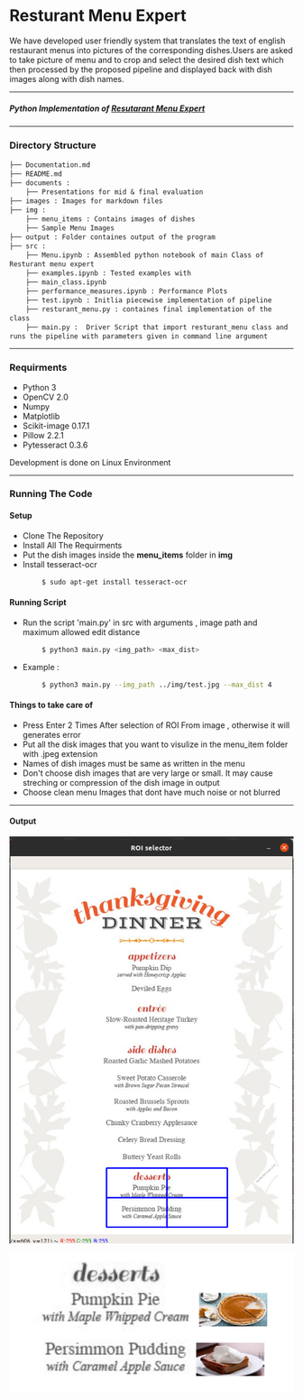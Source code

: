# Resturant Menu Expert

We have developed user friendly system that translates the text of english restaurant menus into pictures of the corresponding dishes.Users are asked to take picture of menu and to crop and select the desired dish text which then processed by the proposed pipeline and displayed back with dish images along with dish names.
___
##### Python Implementation of [Resutarant Menu Expert](https://web.stanford.edu/class/ee368/Project_Autumn_1516/Reports/Wang_Chen_Lang.pdf)
___ 
### Directory Structure
```
├── Documentation.md
├── README.md
├── documents : 
    ├── Presentations for mid & final evaluation 
├── images : Images for markdown files
├── img : 
    ├── menu_items : Contains images of dishes 
    ├── Sample Menu Images
├── output : Folder containes output of the program
├── src : 
    ├── Menu.ipynb : Assembled python notebook of main Class of Resturant menu expert
    ├── examples.ipynb : Tested examples with 
    ├── main_class.ipynb 
    ├── performance_measures.ipynb : Performance Plots
    ├── test.ipynb : Initlia piecewise implementation of pipeline 
    ├── resturant_menu.py : containes final implementation of the class 
    ├── main.py :  Driver Script that import resturant_menu class and runs the pipeline with parameters given in command line argument 
```
___
### Requirments
- Python 3
- OpenCV 2.0
- Numpy
- Matplotlib
- Scikit-image 0.17.1
- Pillow 2.2.1
- Pytesseract 0.3.6

Development is done on Linux Environment 
___

### Running The Code

#### Setup
- Clone The Repository
- Install All The Requirments
- Put the dish images inside the **menu_items** folder in **img**
- Install tesseract-ocr
```sh
        $ sudo apt-get install tesseract-ocr
```

#### Running Script
- Run the script 'main.py' in src with arguments , image path and maximum allowed edit distance  
```sh
        $ python3 main.py <img_path> <max_dist>
```
- Example :
```sh
        $ python3 main.py --img_path ../img/test.jpg --max_dist 4
```

#### Things to take care of
- Press Enter 2 Times After selection of ROI From image , otherwise it will generates error
- Put all the disk images that you want to visulize in the menu_item folder with .jpeg extension
- Names of dish images must be same as written in the menu
- Don't choose dish images that are very large or small. It may cause streching or compression of the dish image in output  
- Choose clean menu Images that dont have much noise or not blurred 
___
#### Output

![menu](images/example.png)

![output](images/example_output.jpg)


